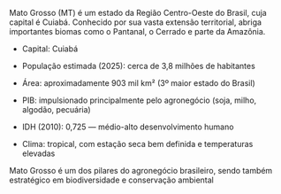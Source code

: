 Mato Grosso (MT) é um estado da Região Centro-Oeste do Brasil, cuja capital é Cuiabá. Conhecido por sua vasta extensão territorial, abriga importantes biomas como o Pantanal, o Cerrado e parte da Amazônia.

- Capital: Cuiabá

- População estimada (2025): cerca de 3,8 milhões de habitantes

- Área: aproximadamente 903 mil km² (3º maior estado do Brasil)

- PIB: impulsionado principalmente pelo agronegócio (soja, milho, algodão, pecuária)

- IDH (2010): 0,725 — médio-alto desenvolvimento humano

- Clima: tropical, com estação seca bem definida e temperaturas elevadas

Mato Grosso é um dos pilares do agronegócio brasileiro, sendo também estratégico em biodiversidade e conservação ambiental

